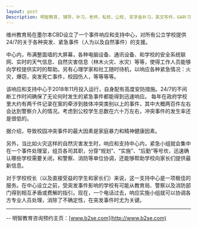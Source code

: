 ```yaml
---
layout: post
Description: 明智教育, 辅导，补习，老师，私校，公校, 奖学金补习，英文写作，GA补习辅导，大学选择，工作规划，从业规划，澳洲学生挫折教育，自我观对学习成绩的影响，ATAR 成绩，学校排名局限性，介绍 比较, 澳洲 墨尔本，奖学金申请咨询 申请表填写建议，会根据学生具体情况提出建议，大幅提高申请质量, Scholarship Tutoring, General Ability, Numerical Reasoning, Verbal Reasoning Tutoring, Writing, Universities Selection, Career Education, Career Advisors, Guidance, Melbourne Private Schools, Selective Schools, Writing tutoring, Interviews tutoring, Resume Writing, Spatial skills, Failures help gifted children，Critical and creative thinking involves reasoning, using and analysing evidence, and applying knowledge to find creative solutions to complex problems；Verbal Reasoning, Decision Making, Quantitative Reasoning, Abstract Reasoning, Situational Judgement, self-concept and school results, school marks, gender differences in STEM subjects, lion, pressing ahead, wise and strong
---
```

维州教育局在墨尔本CBD设立了一个事件响应和支持中心，对所有公立学校提供24/7的关于各种突发、紧急事件（人为以及自然事件）的支援。

中心内，布满整面墙的大屏幕，各种电脑设备、通讯设备、和学校的安全系统联网、实时的天气信息、自然灾害信息（林木火灾、水灾）等等，使得工作人员能够向学校提供实时的帮助。另有心理学家和社工随时待机，以响应各种紧急情况：火灾，爆窃，突发死亡事件，校园伤人，等等等等。

该响应和支持中心于2018年11月投入运行，自身配有高度安防措施。24/7的不间断工作时间确保了无论何时发生的紧急事件都能得到迅速响应。
每年在政府学校里大约有两千件记录在案的牵涉到肢体冲突类别以上的事件，其中大概两百件左右会达到警察介入的情况。考虑到公校学生总数在六十万左右，冲突事件的发生率还是很低的。

据介绍，导致校园冲突事件的最大因素是家庭暴力和精神健康因素。

另外，当比如火灾这样的自然灾害发生时，响应和支持中心内，紧急小组就会集中在一个事件处理室，组员各司其职，分穿“规划”、“实施”、“后勤”等号坎，迅速确认哪些学校需要关闭，和警察、消防等单位协调，还能够帮助学校向家长们提供最新信息。

对于学校校长（以及直接受益的学生和家长们）来说，这一支持中心是一项极佳的服务。在中心设立之前，受突发事件影响的学校有可能从教育局、警察以及消防部门得到相互矛盾或费解的指引。现在，一个电话过去，响应实施小组就可以协调各方专业人员处理，消除了不确定性，在突发事件时尤为关键。
	
--------
-- 明智教育咨询预约主页：[www.b2se.com](http://www.b2se.com)

